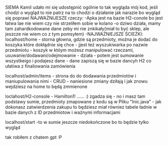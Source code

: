 SIEMA Kamil udało mi się udostępnić
ogólnie to tak wygląda mój kod, jeśli chodzi o wygląd to nie patrz na to chodzi o działanie jak narazie bo wygląd się poprawi
NAJWAŻNIJESZE rzeczy: 
-Apka jest na bazie H2-conole bo jest łatwa lae nie wiem czy nie strzeliłem sobie w kolano
-o dziwo działa, mamy tam zahardkodowane dane zeby mi nie znkikały(miał to być sklep, ale jeszcze nie wiem co z tym pomsyłem)
-NAJWAŻNIEJSZE ŚCIEŻKI:
localhost/home - storna głowna, gdzie są przedmioty, można je dodać do koszyka które dokłądnie się chce
               - jjest też wyszukiwarka po nazwie przedmiotu 
               - koszyk w któym możesz manipulować rzeczami, usuwanie/dodawani/odejmowanie - działa
               - potem jest sumowanie wszystkeigo i podajesz dane - dane zapiszą się w bazie dancyh H2 co ułatiwa z finaliowania zamówienia
               
localhost/admin/items - strona do do dodawania przedmiotów i maniupulowania nimi - CRUD 
                      - naniesione zmiany dziłają i jak znowu wejdziesz na home to będą zmmienone

loclahost/H2-console - Hamilton1! ...... :) zgadza się
                     - no i masz tam podstawy  sumie, przedmioty zmapowane z kodu są w Pliku "Inic.java"
                     - jak dokonasz zatwierdzenia zakupu to będziesz miał równiez tabele ładnie w bazie danych z ID przedmiotow i ważnymi informacjami 
                     
localhost/start -to w sumie jeszcze niedokończone bo  to będzie tylko wygląd

tak robiłem z chatem gpt :P

